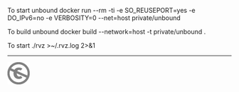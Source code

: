 To start unbound
 docker run --rm -ti -e SO_REUSEPORT=yes -e DO_IPv6=no -e VERBOSITY=0 --net=host private/unbound

To build unbound
 docker build --network=host -t private/unbound .

To start
 ./rvz >~/.rvz.log 2>&1

---
[![UNLICENSE](noc.png)](UNLICENSE)

